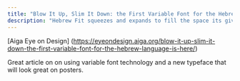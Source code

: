 ```yaml
---
title: "Blow It Up, Slim It Down: the First Variable Font for the Hebrew Language is Here"
description: "Hebrew Fit squeezes and expands to fill the space its given, all while giving off a groovy, ’70s supergraphics vibe."
---
```

[Aiga Eye on Design] (https://eyeondesign.aiga.org/blow-it-up-slim-it-down-the-first-variable-font-for-the-hebrew-language-is-here/)

Great article on on using variable font technology and a new typeface that will look great on posters.


